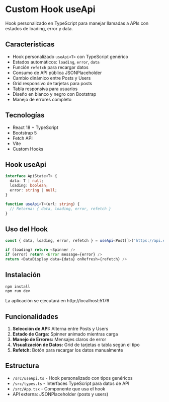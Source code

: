 # Custom Hook useApi

Hook personalizado en TypeScript para manejar llamadas a APIs con estados de loading, error y data.

## Características

- Hook personalizado `useApi<T>` con TypeScript genérico
- Estados automáticos: `loading`, `error`, `data`
- Función `refetch` para recargar datos
- Consumo de API pública JSONPlaceholder
- Cambio dinámico entre Posts y Users
- Grid responsivo de tarjetas para posts
- Tabla responsiva para usuarios
- Diseño en blanco y negro con Bootstrap
- Manejo de errores completo

## Tecnologías

- React 18 + TypeScript
- Bootstrap 5
- Fetch API
- Vite
- Custom Hooks

## Hook useApi

```typescript
interface ApiState<T> {
  data: T | null;
  loading: boolean;
  error: string | null;
}

function useApi<T>(url: string) {
  // Retorna: { data, loading, error, refetch }
}
```

## Uso del Hook

```typescript
const { data, loading, error, refetch } = useApi<Post[]>('https://api.example.com/posts')

if (loading) return <Spinner />
if (error) return <Error message={error} />
return <DataDisplay data={data} onRefresh={refetch} />
```

## Instalación

```bash
npm install
npm run dev
```

La aplicación se ejecutará en http://localhost:5176

## Funcionalidades

1. **Selección de API:** Alterna entre Posts y Users
2. **Estado de Carga:** Spinner animado mientras carga
3. **Manejo de Errores:** Mensajes claros de error
4. **Visualización de Datos:** Grid de tarjetas o tabla según el tipo
5. **Refetch:** Botón para recargar los datos manualmente

## Estructura

- `/src/useApi.ts` - Hook personalizado con tipos genéricos
- `/src/types.ts` - Interfaces TypeScript para datos de API
- `/src/App.tsx` - Componente que usa el hook
- API externa: JSONPlaceholder (posts y users)
